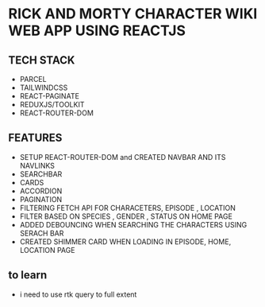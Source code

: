 # RICK AND MORTY CHARACTER WIKI WEB APP USING REACTJS

## TECH STACK

- PARCEL
- TAILWINDCSS
- REACT-PAGINATE
- REDUXJS/TOOLKIT
- REACT-ROUTER-DOM

## FEATURES

- SETUP REACT-ROUTER-DOM and CREATED NAVBAR AND ITS NAVLINKS
- SEARCHBAR
- CARDS
- ACCORDION
- PAGINATION
- FILTERING FETCH API FOR CHARACETERS, EPISODE , LOCATION
- FILTER BASED ON SPECIES , GENDER , STATUS ON HOME PAGE
- ADDED DEBOUNCING WHEN SEARCHING THE CHARACTERS USING SERACH BAR
- CREATED SHIMMER CARD WHEN LOADING IN EPISODE, HOME, LOCATION PAGE

## to learn

- i need to use rtk query to full extent
